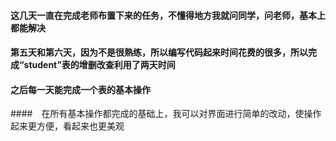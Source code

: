#### 这几天一直在完成老师布置下来的任务，不懂得地方我就问同学，问老师，基本上都能解决
#### 第五天和第六天，因为不是很熟练，所以编写代码起来时间花费的很多，所以完成“student”表的增删改查利用了两天时间
#### 之后每一天能完成一个表的基本操作
####　在所有基本操作都完成的基础上，我可以对界面进行简单的改动，使操作起来更方便，看起来也更美观
